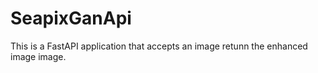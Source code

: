 # SeapixGanApi

This is a FastAPI application that accepts an image retunn the enhanced image image.
